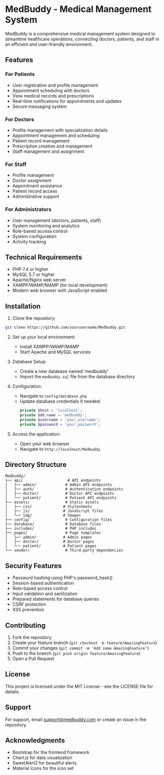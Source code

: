 # MedBuddy - Medical Management System

MedBuddy is a comprehensive medical management system designed to streamline healthcare operations, connecting doctors, patients, and staff in an efficient and user-friendly environment.

## Features

### For Patients
- User registration and profile management
- Appointment scheduling with doctors
- View medical records and prescriptions
- Real-time notifications for appointments and updates
- Secure messaging system

### For Doctors
- Profile management with specialization details
- Appointment management and scheduling
- Patient record management
- Prescription creation and management
- Staff management and assignment

### For Staff
- Profile management
- Doctor assignment
- Appointment assistance
- Patient record access
- Administrative support

### For Administrators
- User management (doctors, patients, staff)
- System monitoring and analytics
- Role-based access control
- System configuration
- Activity tracking

## Technical Requirements

- PHP 7.4 or higher
- MySQL 5.7 or higher
- Apache/Nginx web server
- XAMPP/WAMP/MAMP (for local development)
- Modern web browser with JavaScript enabled

## Installation

1. Clone the repository:
```bash
git clone https://github.com/yourusername/Medbuddy.git
```

2. Set up your local environment:
   - Install XAMPP/WAMP/MAMP
   - Start Apache and MySQL services

3. Database Setup:
   - Create a new database named 'medbuddy'
   - Import the `medbuddy.sql` file from the database directory

4. Configuration:
   - Navigate to `config/database.php`
   - Update database credentials if needed:
     ```php
     private $host = 'localhost';
     private $db_name = 'medbuddy';
     private $username = 'your_username';
     private $password = 'your_password';
     ```

5. Access the application:
   - Open your web browser
   - Navigate to `http://localhost/Medbuddy`

## Directory Structure

```
Medbuddy/
├── api/                    # API endpoints
│   ├── admin/             # Admin API endpoints
│   ├── auth/              # Authentication endpoints
│   ├── doctor/            # Doctor API endpoints
│   └── patient/           # Patient API endpoints
├── assets/                # Static assets
│   ├── css/              # Stylesheets
│   ├── js/               # JavaScript files
│   └── img/              # Images
├── config/                # Configuration files
├── database/              # Database files
├── includes/              # PHP includes
├── pages/                 # Page templates
│   ├── admin/            # Admin pages
│   ├── doctor/           # Doctor pages
│   └── patient/          # Patient pages
└── vendor/                # Third-party dependencies
```

## Security Features

- Password hashing using PHP's password_hash()
- Session-based authentication
- Role-based access control
- Input validation and sanitization
- Prepared statements for database queries
- CSRF protection
- XSS prevention

## Contributing

1. Fork the repository
2. Create your feature branch (`git checkout -b feature/AmazingFeature`)
3. Commit your changes (`git commit -m 'Add some AmazingFeature'`)
4. Push to the branch (`git push origin feature/AmazingFeature`)
5. Open a Pull Request

## License

This project is licensed under the MIT License - see the LICENSE file for details.

## Support

For support, email support@medbuddy.com or create an issue in the repository.

## Acknowledgments

- Bootstrap for the frontend framework
- Chart.js for data visualization
- SweetAlert2 for beautiful alerts
- Material Icons for the icon set 
